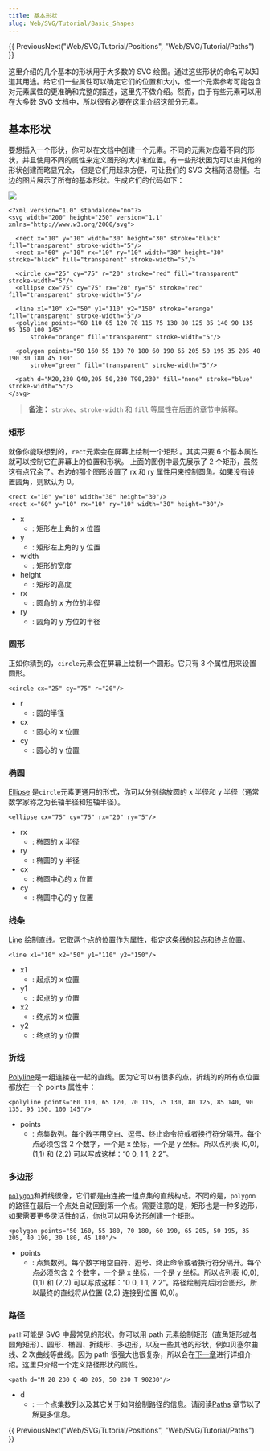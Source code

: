 ```yaml
---
title: 基本形状
slug: Web/SVG/Tutorial/Basic_Shapes
---
```

{{ PreviousNext("Web/SVG/Tutorial/Positions", "Web/SVG/Tutorial/Paths") }}

这里介绍的几个基本的形状用于大多数的 SVG 绘图。通过这些形状的命名可以知道其用途。给它们一些属性可以确定它们的位置和大小，但一个元素参考可能包含对元素属性的更准确和完整的描述，这里先不做介绍。然而，由于有些元素可以用在大多数 SVG 文档中，所以很有必要在这里介绍这部分元素。

## 基本形状

要想插入一个形状，你可以在文档中创建一个元素。不同的元素对应着不同的形状，并且使用不同的属性来定义图形的大小和位置。有一些形状因为可以由其他的形状创建而略显冗余， 但是它们用起来方便，可让我们的 SVG 文档简洁易懂。右边的图片展示了所有的基本形状。生成它们的代码如下：

![](https://developer.mozilla.org/@api/deki/files/359/=Shapes.png)

```plain
<?xml version="1.0" standalone="no"?>
<svg width="200" height="250" version="1.1" xmlns="http://www.w3.org/2000/svg">

  <rect x="10" y="10" width="30" height="30" stroke="black" fill="transparent" stroke-width="5"/>
  <rect x="60" y="10" rx="10" ry="10" width="30" height="30" stroke="black" fill="transparent" stroke-width="5"/>

  <circle cx="25" cy="75" r="20" stroke="red" fill="transparent" stroke-width="5"/>
  <ellipse cx="75" cy="75" rx="20" ry="5" stroke="red" fill="transparent" stroke-width="5"/>

  <line x1="10" x2="50" y1="110" y2="150" stroke="orange" fill="transparent" stroke-width="5"/>
  <polyline points="60 110 65 120 70 115 75 130 80 125 85 140 90 135 95 150 100 145"
      stroke="orange" fill="transparent" stroke-width="5"/>

  <polygon points="50 160 55 180 70 180 60 190 65 205 50 195 35 205 40 190 30 180 45 180"
      stroke="green" fill="transparent" stroke-width="5"/>

  <path d="M20,230 Q40,205 50,230 T90,230" fill="none" stroke="blue" stroke-width="5"/>
</svg>
```

> **备注：** `stroke`、`stroke-width` 和 `fill` 等属性在后面的章节中解释。

### 矩形

就像你能联想到的，`rect`元素会在屏幕上绘制一个矩形 。其实只要 6 个基本属性就可以控制它在屏幕上的位置和形状。 上面的图例中最先展示了 2 个矩形，虽然这有点冗余了。右边的那个图形设置了 rx 和 ry 属性用来控制圆角。如果没有设置圆角，则默认为 0。

```plain
<rect x="10" y="10" width="30" height="30"/>
<rect x="60" y="10" rx="10" ry="10" width="30" height="30"/>
```

- x
  - : 矩形左上角的 x 位置
- y
  - : 矩形左上角的 y 位置
- width
  - : 矩形的宽度
- height
  - : 矩形的高度
- rx
  - : 圆角的 x 方位的半径
- ry
  - : 圆角的 y 方位的半径

### 圆形

正如你猜到的，`circle`元素会在屏幕上绘制一个圆形。它只有 3 个属性用来设置圆形。

```plain
<circle cx="25" cy="75" r="20"/>
```

- r
  - : 圆的半径
- cx
  - : 圆心的 x 位置
- cy
  - : 圆心的 y 位置

### 椭圆

[Ellipse](/zh-CN/Web/SVG/Element/ellipse) 是`circle`元素更通用的形式，你可以分别缩放圆的 x 半径和 y 半径（通常数学家称之为长轴半径和短轴半径）。

```plain
<ellipse cx="75" cy="75" rx="20" ry="5"/>
```

- rx
  - : 椭圆的 x 半径
- ry
  - : 椭圆的 y 半径
- cx
  - : 椭圆中心的 x 位置
- cy
  - : 椭圆中心的 y 位置

### 线条

[Line](/zh-CN/Web/SVG/Element/line) 绘制直线。它取两个点的位置作为属性，指定这条线的起点和终点位置。

```plain
<line x1="10" x2="50" y1="110" y2="150"/>
```

- x1
  - : 起点的 x 位置
- y1
  - : 起点的 y 位置
- x2
  - : 终点的 x 位置
- y2
  - : 终点的 y 位置

### 折线

[Polyline](/zh-CN/Web/SVG/Element/polyline)是一组连接在一起的直线。因为它可以有很多的点，折线的的所有点位置都放在一个 points 属性中：

```plain
<polyline points="60 110, 65 120, 70 115, 75 130, 80 125, 85 140, 90 135, 95 150, 100 145"/>
```

- points
  - : 点集数列。每个数字用空白、逗号、终止命令符或者换行符分隔开。每个点必须包含 2 个数字，一个是 x 坐标，一个是 y 坐标。所以点列表 (0,0), (1,1) 和 (2,2) 可以写成这样：“0 0, 1 1, 2 2”。

### 多边形

[`polygon`](https://developer.mozilla.org/en/SVG/Element/polygon)和折线很像，它们都是由连接一组点集的直线构成。不同的是，`polygon`的路径在最后一个点处自动回到第一个点。需要注意的是，矩形也是一种多边形，如果需要更多灵活性的话，你也可以用多边形创建一个矩形。

```plain
<polygon points="50 160, 55 180, 70 180, 60 190, 65 205, 50 195, 35 205, 40 190, 30 180, 45 180"/>
```

- points
  - : 点集数列。每个数字用空白符、逗号、终止命令或者换行符分隔开。每个点必须包含 2 个数字，一个是 x 坐标，一个是 y 坐标。所以点列表 (0,0), (1,1) 和 (2,2) 可以写成这样：“0 0, 1 1, 2 2”。路径绘制完后闭合图形，所以最终的直线将从位置 (2,2) 连接到位置 (0,0)。

### 路径

`path`可能是 SVG 中最常见的形状。你可以用 path 元素绘制矩形（直角矩形或者圆角矩形）、圆形、椭圆、折线形、多边形，以及一些其他的形状，例如贝塞尔曲线、2 次曲线等曲线。因为 path 很强大也很复杂，所以会在[下一章](https://developer.mozilla.org/en/SVG/Tutorial/Paths)进行详细介绍。这里只介绍一个定义路径形状的属性。

```plain
<path d="M 20 230 Q 40 205, 50 230 T 90230"/>
```

- d
  - : 一个点集数列以及其它关于如何绘制路径的信息。请阅读[Paths](https://developer.mozilla.org/en-US/Web/SVG/Tutorial/Paths) 章节以了解更多信息。

{{ PreviousNext("Web/SVG/Tutorial/Positions", "Web/SVG/Tutorial/Paths") }}
